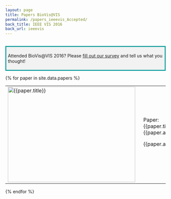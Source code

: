 ```yaml
---
layout: page
title: Papers BioVis@VIS
permalink: /papers_ieeevis_Accepted/
back_title: IEEE VIS 2016
back_url: ieeevis
---
```

<!--**Attention paper Authors:**
When preparing accepted papers please note that your paper should not exceed the following dimensions: *46 inches wide by 45 inches high*. There will be 2 papers per side on the each paper board. One paper will be an odd number and the other will be an even number. View a diagram of the the paper board in pdf format [here](http://www.iscb.org/images/stories/ismb2016/downloads/ISMB2016-paperSampler.pdf).
-->
<br>
<div style="background-color: #f2f2f2; border-style: solid; border-color: #009e9d; padding: 5px;">
<p> Attended BioVis@VIS 2016? Please <a href="https://goo.gl/0Z1TiF">fill out our survey</a> and tell us what you thought! </p>
</div>

{% for paper in site.data.papers %}

<div class ="talk">
  <table>
  <tr>
    <td width="300px">
      <a href ="{{ site.baseurl}}/files/{{paper.image}}"> <img style="padding-right: 10px;" src="{{ site.baseurl }}/files/{{paper.image}}" alt="{{paper.title}}" height="300" width="400"></a>
    </td>
  <td>
    <div class="ttitle">Paper: {{paper.title}}</div>
    <div><span class="tspeaker">{{paper.authors}}</span></div>
    <div>
      <p>{{paper.abstract}}</p>
    </div>
    <!--<div><span><a href="{{ site.baseurl}}/files/{{paper.abstract}}">Download Full Abstract</a></span></div>-->
  </td>
  </tr>
  </table>
</div>
{% endfor %}
